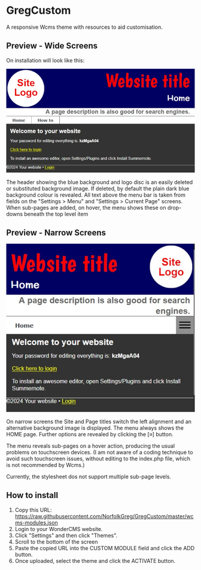 # GregCustom
A responsive Wcms theme with resources to aid customisation.

## Preview - Wide Screens
On installation will look like this:

![Wide screen preview](/previewwide.jpg)

The header showing the blue background and logo disc is an easily deleted or substituted background image. If deleted, by default the plain dark blue background colour is revealed. All text above the menu bar is taken from fields on the "Settings > Menu" and "Settings > Current Page" screens. When sub-pages are added, on hover, the menu shows these on drop-downs beneath the top level item

## Preview - Narrow Screens

![Narrow screen preview](/previewnarrow.jpg)

On narrow screens the Site and Page titles switch the left alignment and an alternative background image is displayed. The menu always shows the HOME page. Further options are revealed by clicking the [&equiv;] button.

The menu reveals sub-pages on a hover action, producing the usual problems on touchscreen devices. (I am not aware of a coding technique to avoid such touchscreen issues, without editing to the index.php file, which is not recommended by Wcms.)

Currently, the stylesheet dos not support multiple sub-page levels.

## How to install
1. Copy this URL:
https://raw.githubusercontent.com/NorfolkGreg/GregCustom/master/wcms-modules.json
2. Login to your WonderCMS website.
3. Click "Settings" and then click "Themes".
4. Scroll to the bottom of the screen
5. Paste the copied URL into the CUSTOM MODULE field and click the ADD button.
6. Once uploaded, select the theme and click the  ACTIVATE button.
